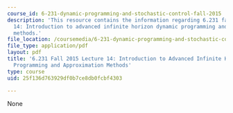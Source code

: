 ```yaml
---
course_id: 6-231-dynamic-programming-and-stochastic-control-fall-2015
description: 'This resource contains the information regarding 6.231 fall 2015 lecture
  14: Introduction to advanced infinite horizon dynamic programming and approximation
  methods.'
file_location: /coursemedia/6-231-dynamic-programming-and-stochastic-control-fall-2015/25f136d763929df0b7ce8db0fcbf4303_MIT6_231F15_Lec14.pdf
file_type: application/pdf
layout: pdf
title: '6.231 Fall 2015 Lecture 14: Introduction to Advanced Infinite Horizon Dynamic
  Programming and Approximation Methods'
type: course
uid: 25f136d763929df0b7ce8db0fcbf4303

---
```

None